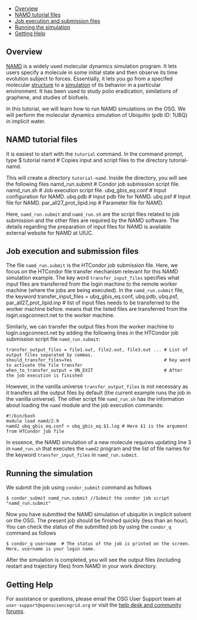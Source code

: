 [title]: - "NAMD"

 * [Overview](#overview)
 * [NAMD tutorial files](#namd-tutorial-files)
 * [Job execution and submission files](#job-execution-and-submission-files)
 * [Running the simulation](#running-the-simulation)
 * [Getting Help](#getting-help)


## Overview

[NAMD](http://www.ks.uiuc.edu/Research/namd/) is a widely used molecular dynamics simulation program. It lets users specify a molecule in some initial state and then observe its time evolution subject to forces. Essentially, it lets you go from a specifed molecular [structure](http://en.wikipedia.org/wiki/Superoxide_dismutase#mediaviewer/File:Superoxide_dismutase_2_PDB_1VAR.png) to a [simulation](https://www.youtube.com/watch?v=mk3cLd9PUPA&list=PL418E1C62DD9FC8BA&index=1) of its behavior in a particular environment.  It has been used to study polio eradication, similations of graphene, and studies of biofuels.

In this tutorial, we will learn how to run NAMD simulations on the OSG. We will perform the molecular dynamics simulation of Ubiquitin (pdb ID: 1UBQ) in implicit water.  

## NAMD tutorial files


It is easiest to start with the `tutorial` command. In the command prompt, type
	 $ tutorial namd # Copies input and script files to the directory tutorial-namd.
 
This will create a directory `tutorial-namd`. Inside the directory, you will see the following files
	namd_run.submit            # Condor job submission script file.
	namd_run.sh                # Job execution script file.
	ubq_gbis_eq.conf           # Input configuration for NAMD.
	ubq.pdb                    # Input pdb file for NAMD.
	ubq.psf                    # Input file for NAMD.
	par_all27_prot_lipid.inp   # Parameter file for NAMD.


Here, `namd_run.submit` and `namd_run.sh` are the script files related to job submission and the other files are required by the NAMD software. The details regarding the preparation of input files for NAMD is available external website for NAMD at UIUC. 

## Job execution and submission files

The file `namd_run.submit` is the HTCondor job submission file.  Here, we focus on the HTCondor file transfer mechanism relevant for this NAMD simulation example. The key word `transfer_input_files`  specifies what input files  are transferred from the login machine to the remote worker machine (where the jobs are being executed).  In the `namd_run.submit` file, the keyword 
	transfer_input_files = ubq_gbis_eq.conf, ubq.pdb, ubq.psf, par_all27_prot_lipid.inp # list of input files needs to be transferred to the worker machine before. 
means that the listed files are transferred from the login.osgconnect.net to the worker machine.
 
Similarly, we can transfer the output files from the worker machine to login.osgconnect.net by adding the following lines in the HTCondor job submission script file `namd_run.submit`:

	transfer_output_files = file1.out, file2.out, file3.out ... # List of output files separated by commas.
	should_transfer_files=Yes                                   # Key word to activate the file transfer
	when_to_transfer_output = ON_EXIT                           # After the job execution is finished
However, in the vanilla universe `transfer_output_files` is not necessary as it transfers all the output files by default (the current example runs the job in the vanilla universe). The other script file `namd_run.sh` has the information about loading the `namd` module and the job execution commands:

	#!/bin/bash                              
	module load namd/2.9                           
	namd2 ubq_gbis_eq.conf > ubq_gbis_eq.$1.log # Here $1 is the argument from HTCondor job file

In essence, the NAMD simulation of a new molecule requires updating line 3 in `namd_run.sh`  that executes the `namd2` program  and the list of file names for the keyword `transfer_input_files` in `namd_run.submit`.

## Running the simulation

We submit the job using `condor_submit` command as follows

	$ condor_submit namd_run.submit //Submit the condor job script "namd_run.submit"

Now you have submitted the NAMD simulation of ubiquitin in implicit solvent on the OSG.  The present job should be finished quickly (less than an hour). You can check the status of the submitted job by using the `condor_q` command as follows

	$ condor_q username  # The status of the job is printed on the screen. Here, username is your login name.
After the simulation is completed, you will see the output files (including restart and trajectory files) from NAMD in your work directory.


## Getting Help
For assistance or questions, please email the OSG User Support team  at `user-support@opensciencegrid.org` or visit the [help desk and community forums](http://support.opensciencegrid.org).
